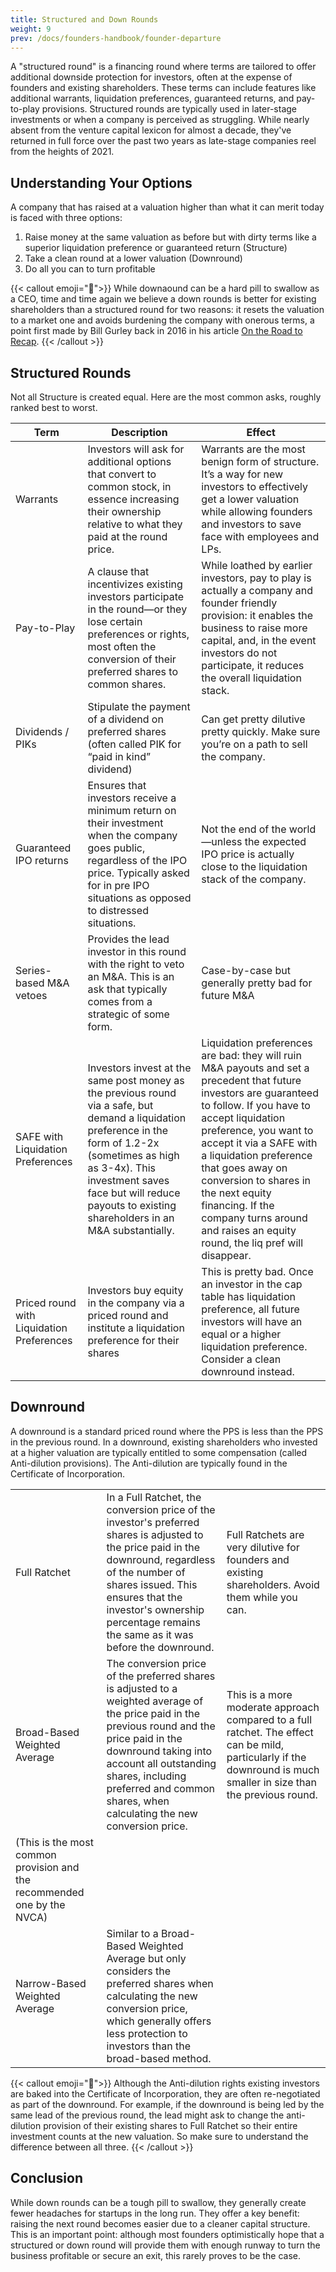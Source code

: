 ```yaml
---
title: Structured and Down Rounds
weight: 9
prev: /docs/founders-handbook/founder-departure
---
```


A "structured round" is a financing round where terms are tailored to offer additional downside protection for investors, often at the expense of founders and existing shareholders. These terms can include features like additional warrants, liquidation preferences, guaranteed returns, and pay-to-play provisions. Structured rounds are typically used in later-stage investments or when a company is perceived as struggling. While nearly absent from the venture capital lexicon for almost a decade, they've returned in full force over the past two years as late-stage companies reel from the heights of 2021. 

## Understanding Your Options

A company that has raised at a valuation higher than what it can merit today is faced with three options:

1. Raise money at the same valuation as before but with dirty terms like a superior liquidation preference or guaranteed return (Structure)
2. Take a clean round at a lower valuation (Downround)
3. Do all you can to turn profitable

{{< callout emoji="📢">}}
While downaound can be a hard pill to swallow as a CEO, time and time again we believe a down rounds is better for existing shareholders than a structured round for two reasons: it resets the valuation to a market one and avoids burdening the company with onerous terms, a point first made by Bill Gurley back in 2016 in his article [On the Road to Recap](https://abovethecrowd.com/2016/04/21/on-the-road-to-recap/).
{{< /callout >}}

## Structured Rounds

Not all Structure is created equal. Here are the most common asks, roughly ranked best to worst.

| Term | Description | Effect |
| --- | --- | --- |
| Warrants | Investors will ask for additional options that convert to common stock, in essence increasing their ownership relative to what they paid at the round price.  | Warrants are the most benign form of structure. It’s a way for new investors to effectively get a lower valuation while allowing founders and investors to save face with employees and LPs.  |
| Pay-to-Play | A clause that incentivizes existing investors participate in the round—or they lose certain preferences or rights, most often the conversion of their preferred shares to common shares. | While loathed by earlier investors, pay to play is actually a company and founder friendly provision: it enables the business to raise more capital, and, in the event investors do not participate, it reduces the overall liquidation stack. |
| Dividends / PIKs | Stipulate the payment of a dividend on preferred shares (often called PIK for “paid in kind” dividend) | Can get pretty dilutive pretty quickly. Make sure you’re on a path to sell the company. |
| Guaranteed IPO returns | Ensures that investors receive a minimum return on their investment when the company goes public, regardless of the IPO price. Typically asked for in pre IPO situations as opposed to distressed situations.  | Not the end of the world—unless the expected IPO price is actually close to the liquidation stack of the company.  |
| Series-based M&A vetoes | Provides the lead investor in this round with the right to veto an M&A.  This is an ask that typically comes from a strategic of some form. | Case-by-case but generally pretty bad for future M&A |
| SAFE with Liquidation Preferences | Investors invest at the same post money as the previous round via a safe, but demand a liquidation preference in the form of 1.2-2x (sometimes as high as 3-4x).  This investment saves face but will reduce payouts to existing shareholders in an M&A substantially.  | Liquidation preferences are bad: they will ruin M&A payouts and set a precedent that  future investors are guaranteed to follow.  If you have to accept liquidation preference, you want to accept it via a SAFE with a liquidation preference that goes away on conversion to shares in the next equity financing. If the company turns around and raises an equity round, the liq pref will disappear. |
| Priced round  with Liquidation Preferences | Investors buy equity in the company via a priced round and institute a liquidation preference for their shares  | This is pretty bad.  Once an investor in the cap table has liquidation preference, all future investors will have an equal or a higher liquidation preference.  Consider a clean downround instead.   |

## Downround

A downround is a standard priced round where the PPS is less than the PPS in the previous round. In a downround, existing shareholders who invested at a higher valuation are typically entitled to some compensation (called Anti-dilution provisions). The Anti-dilution are typically found in the Certificate of Incorporation. 

|  |  |  |
| --- | --- | --- |
| Full Ratchet | In a Full Ratchet, the conversion price of the investor's preferred shares is adjusted to the price paid in the downround, regardless of the number of shares issued. This ensures that the investor's ownership percentage remains the same as it was before the downround.  | Full Ratchets are very dilutive for founders and existing shareholders.  Avoid them while you can.  |
| Broad-Based Weighted Average | The conversion price of the preferred shares is adjusted to a weighted average of the price paid in the previous round and the price paid in the downround taking into account all outstanding shares, including preferred and common shares, when calculating the new conversion price.  | This is a more moderate approach compared to a full ratchet. The effect can be mild, particularly if the downround is much smaller in size than the previous round.
(This is the most common provision and the recommended one by the NVCA) |
| Narrow-Based Weighted Average | Similar to a Broad-Based Weighted Average but only considers the preferred shares when calculating the new conversion price, which generally offers less protection to investors than the broad-based method. |  |

{{< callout emoji="📢">}}
Although the Anti-dilution rights existing investors are baked into the Certificate of Incorporation, they are often re-negotiated as part of the downround. For example,  if the downround is being led by the same lead of the previous round, the lead might ask to change the anti-dilution provision of their existing shares to Full Ratchet so their entire investment counts at the new valuation. So make sure to understand the difference between all three.
{{< /callout >}}

## Conclusion

While down rounds can be a tough pill to swallow, they generally create fewer headaches for startups in the long run. They offer a key benefit: raising the next round becomes easier due to a cleaner capital structure. This is an important point: although most founders optimistically hope that a structured or down round will provide them with enough runway to turn the business profitable or secure an exit, this rarely proves to be the case.